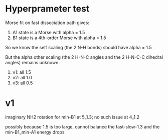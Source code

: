 # Hyperprameter test
Morse fit on fast dissociation path gives:
1. A1 state is a Morse with alpha = 1.5
2. B1 state is a 4th-order Morse with alpha = 1.5

So we know the self scaling (the 2 N-H bonds) should have alpha = 1.5

But the alpha other scaling (the 2 H-N-C angles and the 2 H-N-C-C dihedral angles) remains unknown:
1. v1: all 1.5
2. v2: all 1.0
3. v3: all 0.5

# v1
imaginary NH2 rotation for min-B1 at 5_1.3; no such issue at 4_1.2

possibly because 1.5 is too large, cannot balance the fast-slow-1.3 and the min-B1_min-A1 energy drops

